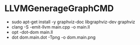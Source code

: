 # LLVMGenerageGraphCMD

- sudo apt-get install -y graphviz-doc libgraphviz-dev graphviz
- clang -S -emit-llvm main.cpp -o main.ll
- opt -dot-dom main.ll
- dot dom.main.dot -Tpng -o dom.main.png
